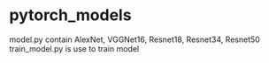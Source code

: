 # pytorch_models

model.py contain AlexNet, VGGNet16, Resnet18, Resnet34, Resnet50
train_model.py is use to train model
